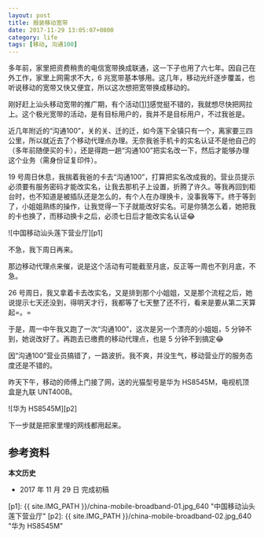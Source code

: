 ```yaml
---
layout: post
title: 报装移动宽带
date: 2017-11-29 13:05:07+0800
category: life
tags: [移动, 沟通100]
---
```


多年前，家里把资费稍贵的电信宽带换成联通，这一下子也用了六七年。因自己在外工作，家里上网需求不大，6 兆宽带基本够用。这几年，移动光纤逐步覆盖，也听说移动的宽带又快又便宜，所以这次想把宽带换成移动的。

刚好赶上汕头移动宽带的推广期，有个活动[[1]][1]感觉挺不错的，我就想尽快把网拉上。这个极光宽带的活动，是有目标用户的，我并不是目标用户，不过我爸是。

近几年附近的“沟通100”，关的关、迁的迁，如今莲下全镇只有一个，离家要三四公里，所以就近去了个移动代理点办理。无奈我爸手机卡的实名认证不是他自己的（多年前随便买的卡），还是得跑一趟“沟通100”把实名改一下，然后才能够办理这个业务（需身份证复印件）。

19 号周日休息，我揣着我爸的卡去“沟通100”，打算把实名改成我的。营业员提示必须要有服务密码才能改实名，让我去那机子上设置，折腾了许久。等我再回到柜台时，也不知道是被插队还是怎么的，有个人在办理换卡，没事我等下。终于等到了，小姐姐熟练的操作，让我觉得一下子就能改好实名。可是你猜怎么着，她把我的卡也换了，而移动换卡之后，必须七日后才能改实名认证:joy: 

![中国移动汕头莲下营业厅][p1]

不急，我下周日再来。

那边移动代理点来催，说是这个活动有可能截至月底，反正等一周也不到月底，不急。

26 号周日，我又拿着卡去改实名，又是排到那个小姐姐，又是那个流程之后，她说提示七天还没到，得明天才行，我都等了七天整了还不行，看来是要从第二天算起=。=

于是，周一中午我又跑了一次“沟通100”，这次是另一个漂亮的小姐姐，5 分钟不到，她说改好了。再跑去已缴费的移动代理点，也是 5 分钟不到搞定:joy:

因“沟通100”营业员搞错了，一路波折。我不爽，并没生气，移动营业厅的服务态度还是不错的。

昨天下午，移动的师傅上门接了网，送的光猫型号是华为 HS8545M，电视机顶盒是九联 UNT400B。

![华为 HS8545M][p2]

下一步就是把家里埋的网线都用起来。

## 参考资料

[1]: http://mp.weixin.qq.com/s/dPgQdR_sAh9BfHjTyMRm3w "【白白送您】100M极光宽带，不花钱白送给您！"

**本文历史**

* 2017 年 11 月 29 日 完成初稿

[p1]: {{ site.IMG_PATH }}/china-mobile-broadband-01.jpg_640 "中国移动汕头莲下营业厅"
[p2]: {{ site.IMG_PATH }}/china-mobile-broadband-02.jpg_640 "华为 HS8545M"
